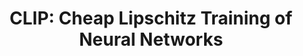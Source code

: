 ---
permalink: /publications/CLIP/
title: "CLIP: Cheap Lipschitz Training of Neural Networks"
header:
  overlay_image: /assets/img/Encoder_og.png
  overlay_filter: "0.5"
  teaser: /assets/img/SNN_th.png
publication_info:
  status: "print"
  author: "Leon Bungert, René Raab, Tim Roith, Leo Schwinn, Daniel Tenbrinck"
  preprint: "https://arxiv.org/abs/2103.12531"
  print: "https://link.springer.com/chapter/10.1007%2F978-3-030-75549-2_25"
  year: "2021"
---